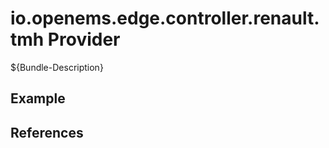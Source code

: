 # io.openems.edge.controller.renault.tmh Provider

${Bundle-Description}

## Example

## References

